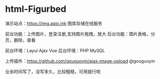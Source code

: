 # html-Figurbed
演示站点：https://img.apio.ink
图库存储在线服务

前台功能：上传图片，登录注册,支持图片拖拽，放大
后台功能：图片表格，分页，删除，查看

前台环境：Layui  Ajax Vue
后台环境：PHP MySQL

上传插件：https://github.com/gouguoyin/ajax-image-upload @gouguoyin

业余时间写了，没写多久，比较粗糙，可用就行啦
